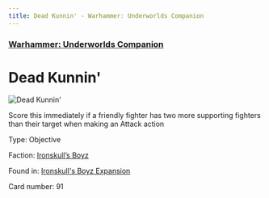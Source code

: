 ```yaml
---
title: Dead Kunnin' - Warhammer: Underworlds Companion
---
```


### [Warhammer: Underworlds Companion](https://guidokessels.github.io/wh-underworlds)

  

# Dead Kunnin'

![Dead Kunnin'](https://warhammerunderworlds.com/wp-content/uploads/sites/6/2017/12/091_ENG-Dead-Kunnin.png)

Score this immediately if a friendly fighter has two more supporting fighters than their target when making an Attack action

Type: Objective

Faction: [Ironskull’s Boyz](https://guidokessels.github.io/wh-underworlds/factions/ironskulls-boyz)

Found in: [Ironskull's Boyz Expansion](https://guidokessels.github.io/wh-underworlds/locations/ironskulls-boyz-expansion)

Card number: 91
